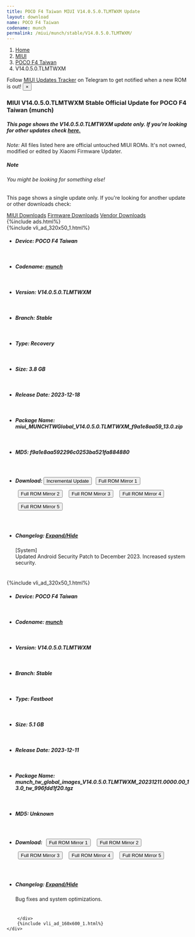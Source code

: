 ```yaml
---
title: POCO F4 Taiwan MIUI V14.0.5.0.TLMTWXM Update
layout: download
name: POCO F4 Taiwan
codename: munch
permalink: /miui/munch/stable/V14.0.5.0.TLMTWXM/
---
```

<nav aria-label="breadcrumb">
    <ol class="breadcrumb">
        <li class="breadcrumb-item"><a href="/">Home</a></li>
        <li class="breadcrumb-item"><a href="/miui/">MIUI</a></li>
        <li class="breadcrumb-item"><a href="/miui/munch/">POCO F4 Taiwan</a></li>
        <li class="breadcrumb-item active" aria-current="page">V14.0.5.0.TLMTWXM</li>
    </ol>
</nav>
<div class="alert alert-primary alert-dismissible fade show" role="alert">
    Follow <a href="https://t.me/MIUIUpdatesTracker" class="alert-link">MIUI Updates Tracker</a> on Telegram to get
    notified when a new ROM is out!
    <button type="button" class="close" data-dismiss="alert" aria-label="Close">
        <span aria-hidden="true">&times;</span>
    </button>
</div>
<div class="col-12 mx-auto">
    <h3 class="title bg-light p-2 rounded">MIUI V14.0.5.0.TLMTWXM Stable Official Update for POCO F4 Taiwan (munch)</h3>
    <h5>This page shows the V14.0.5.0.TLMTWXM update only. If you're looking for other updates check
        <a href="/miui/munch/">here.</a></h5>
    <p><i>Note: </i>All files listed here are official untouched MIUI ROMs.
        It's not owned, modified or edited by Xiaomi Firmware Updater.</p>
    <div class="card">
        <div class="card-body">
            <h5 class="card-title">Note</h5>
            <h6 class="card-subtitle mb-2 text-muted">You might be looking for something else!</h6>
            <p class="card-text">This page shows a single update only.
                If you're looking for another update or other downloads check:</p>
            <a href="/miui/" class="card-link">MIUI Downloads</a>
            <a href="/firmware/" class="card-link">Firmware Downloads</a>
            <a href="/vendor/" class="card-link">Vendor Downloads</a>
        </div>
    </div>
    {%include ads.html%}
    <div class="row justify-content-center">
        <div class="col-10" id="downloads">
                    <div class="card card-body">
            {%include vli_ad_320x50_1.html%}
            <ul class="list-unstyled">
                <li style="padding-bottom: 10px;">
                    <h5><b>Device: </b>POCO F4 Taiwan</h5>
                </li>
                <li style="padding-bottom: 10px;">
                    <h5><b>Codename: </b> <a href="/miui/munch/" target="_blank">munch</a> </h5>
                </li>
                <li style="padding-bottom: 10px;">
                    <h5><b>Version: </b>V14.0.5.0.TLMTWXM</h5>
                </li>
                <li style="padding-bottom: 10px;">
                    <h5><b>Branch: </b>Stable</h5>
                </li>
                <li style="padding-bottom: 10px;">
                    <h5><b>Type: </b>Recovery</h5>
                </li>
                <li style="padding-bottom: 10px;">
                    <h5><b>Size: </b>3.8 GB</h5>
                </li>
                <li style="padding-bottom: 10px;">
                    <h5><b>Release Date: </b>2023-12-18</h5>
                </li>
                <li style="padding-bottom: 10px;">
                    <h5><b>Package Name: </b><span id="filename" class="text-dark">miui_MUNCHTWGlobal_V14.0.5.0.TLMTWXM_f9a1e8aa59_13.0.zip</span></h5>
                </li>
                <li style="padding-bottom: 10px;">
                    <h5><b>MD5: </b><span id="md5" class="text-muted">f9a1e8aa592296c0253ba521fa884880</span></h5>
                </li>
                <li style="padding-bottom: 10px;">
                    <h5><b>Download: </b><button type="button" id="incremental_download" class="btn btn-warning" onclick="window.open('https://bigota.d.miui.com/V14.0.5.0.TLMTWXM/miui-blockota-munch_tw_global-V14.0.4.0.TLMTWXM-V14.0.5.0.TLMTWXM-25f9d60488-13.0.zip', '_blank');"><i class="fa fa-download"></i> Incremental Update</button> <button type="button" id="download" class="btn btn-primary" style="margin: 7px;" onclick="window.open('https://cdnorg.d.miui.com/V14.0.5.0.TLMTWXM/miui_MUNCHTWGlobal_V14.0.5.0.TLMTWXM_f9a1e8aa59_13.0.zip', '_blank');"><i class="fa fa-download"></i> Full ROM Mirror 1</button> <button type="button" id="download" class="btn btn-primary" style="margin: 7px;" onclick="window.open('https://bkt-sgp-miui-ota-update-alisgp.oss-ap-southeast-1.aliyuncs.com/V14.0.5.0.TLMTWXM/miui_MUNCHTWGlobal_V14.0.5.0.TLMTWXM_f9a1e8aa59_13.0.zip', '_blank');"><i class="fa fa-download"></i> Full ROM Mirror 2</button> <button type="button" id="download" class="btn btn-primary" style="margin: 7px;" onclick="window.open('https://bn.d.miui.com/V14.0.5.0.TLMTWXM/miui_MUNCHTWGlobal_V14.0.5.0.TLMTWXM_f9a1e8aa59_13.0.zip', '_blank');"><i class="fa fa-download"></i> Full ROM Mirror 3</button> <button type="button" id="download" class="btn btn-primary" style="margin: 7px;" onclick="window.open('https://bigota.d.miui.com/V14.0.5.0.TLMTWXM/miui_MUNCHTWGlobal_V14.0.5.0.TLMTWXM_f9a1e8aa59_13.0.zip', '_blank');"><i class="fa fa-download"></i> Full ROM Mirror 4</button> <button type="button" id="download" class="btn btn-primary" style="margin: 7px;" onclick="window.open('https://hugeota.d.miui.com/V14.0.5.0.TLMTWXM/miui_MUNCHTWGlobal_V14.0.5.0.TLMTWXM_f9a1e8aa59_13.0.zip', '_blank');"><i class="fa fa-download"></i> Full ROM Mirror 5</button></h5>
                </li>
                <li style="padding-bottom: 10px;">
                    <h5><b>Changelog: </b><a href="#munch_1_changelog" data-toggle="collapse" role="button"
                            aria-expanded="false" aria-controls="munch_1_changelog"> <i class="fa fa-arrow-down"
                                aria-hidden="true"></i> Expand/Hide</a></h5>
                    <div class="collapse" id="munch_1_changelog">
                        <p id="changelog_text">[System]<br>Updated Android Security Patch to December 2023. Increased system security.</p>
                    </div>
                </li>
            </ul>
        </div>
        <div class="card card-body">
            {%include vli_ad_320x50_1.html%}
            <ul class="list-unstyled">
                <li style="padding-bottom: 10px;">
                    <h5><b>Device: </b>POCO F4 Taiwan</h5>
                </li>
                <li style="padding-bottom: 10px;">
                    <h5><b>Codename: </b> <a href="/miui/munch/" target="_blank">munch</a> </h5>
                </li>
                <li style="padding-bottom: 10px;">
                    <h5><b>Version: </b>V14.0.5.0.TLMTWXM</h5>
                </li>
                <li style="padding-bottom: 10px;">
                    <h5><b>Branch: </b>Stable</h5>
                </li>
                <li style="padding-bottom: 10px;">
                    <h5><b>Type: </b>Fastboot</h5>
                </li>
                <li style="padding-bottom: 10px;">
                    <h5><b>Size: </b>5.1 GB</h5>
                </li>
                <li style="padding-bottom: 10px;">
                    <h5><b>Release Date: </b>2023-12-11</h5>
                </li>
                <li style="padding-bottom: 10px;">
                    <h5><b>Package Name: </b><span id="filename" class="text-dark">munch_tw_global_images_V14.0.5.0.TLMTWXM_20231211.0000.00_13.0_tw_996fdd1f20.tgz</span></h5>
                </li>
                <li style="padding-bottom: 10px;">
                    <h5><b>MD5: </b><span id="md5" class="text-muted">Unknown</span></h5>
                </li>
                <li style="padding-bottom: 10px;">
                    <h5><b>Download: </b> <button type="button" id="download" class="btn btn-primary" style="margin: 7px;" onclick="window.open('https://cdnorg.d.miui.com/V14.0.5.0.TLMTWXM/munch_tw_global_images_V14.0.5.0.TLMTWXM_20231211.0000.00_13.0_tw_996fdd1f20.tgz', '_blank');"><i class="fa fa-download"></i> Full ROM Mirror 1</button> <button type="button" id="download" class="btn btn-primary" style="margin: 7px;" onclick="window.open('https://bkt-sgp-miui-ota-update-alisgp.oss-ap-southeast-1.aliyuncs.com/V14.0.5.0.TLMTWXM/munch_tw_global_images_V14.0.5.0.TLMTWXM_20231211.0000.00_13.0_tw_996fdd1f20.tgz', '_blank');"><i class="fa fa-download"></i> Full ROM Mirror 2</button> <button type="button" id="download" class="btn btn-primary" style="margin: 7px;" onclick="window.open('https://bn.d.miui.com/V14.0.5.0.TLMTWXM/munch_tw_global_images_V14.0.5.0.TLMTWXM_20231211.0000.00_13.0_tw_996fdd1f20.tgz', '_blank');"><i class="fa fa-download"></i> Full ROM Mirror 3</button> <button type="button" id="download" class="btn btn-primary" style="margin: 7px;" onclick="window.open('https://bigota.d.miui.com/V14.0.5.0.TLMTWXM/munch_tw_global_images_V14.0.5.0.TLMTWXM_20231211.0000.00_13.0_tw_996fdd1f20.tgz', '_blank');"><i class="fa fa-download"></i> Full ROM Mirror 4</button> <button type="button" id="download" class="btn btn-primary" style="margin: 7px;" onclick="window.open('https://hugeota.d.miui.com/V14.0.5.0.TLMTWXM/munch_tw_global_images_V14.0.5.0.TLMTWXM_20231211.0000.00_13.0_tw_996fdd1f20.tgz', '_blank');"><i class="fa fa-download"></i> Full ROM Mirror 5</button></h5>
                </li>
                <li style="padding-bottom: 10px;">
                    <h5><b>Changelog: </b><a href="#munch_2_changelog" data-toggle="collapse" role="button"
                            aria-expanded="false" aria-controls="munch_2_changelog"> <i class="fa fa-arrow-down"
                                aria-hidden="true"></i> Expand/Hide</a></h5>
                    <div class="collapse" id="munch_2_changelog">
                        <p id="changelog_text">Bug fixes and system optimizations.</p>
                    </div>
                </li>
            </ul>
        </div>

        </div>
        {%include vli_ad_160x600_1.html%}
    </div>
</div>
